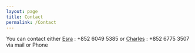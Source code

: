 ```yaml
---
layout: page
title: Contact
permalink: /Contact
---
```


You can contact either [Esra](mailto:esraermis@outlook.com) : +852 6049 5385 or [Charles](mailto:charlesdurban@me.com) : +852 6775 3507 via mail or Phone